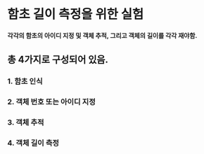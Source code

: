 # 함초 길이 측정을 위한 실험
#### 각각의 함초의 아이디 지정 및 객체 추적, 그리고 객체의 길이를 각각 재야함.


## 총 4가지로 구성되어 있음.

### 1. 함초 인식


### 2. 객체 번호 또는 아이디 지정


### 3. 객체 추적


### 4. 객체 길이 측정
